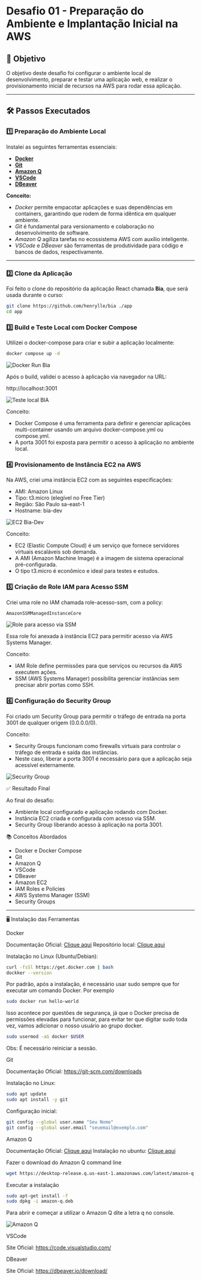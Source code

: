 # Desafio 01 - Preparação do Ambiente e Implantação Inicial na AWS

## 🎯 Objetivo
O objetivo deste desafio foi configurar o ambiente local de desenvolvimento, preparar e testar uma aplicação web, e realizar o provisionamento inicial de recursos na AWS para rodar essa aplicação.

---

## 🛠️ Passos Executados

### 1️⃣ Preparação do Ambiente Local
Instalei as seguintes ferramentas essenciais:

- [**Docker**](#docker)  
- [**Git**](#git)  
- [**Amazon Q**](#amazon-q)  
- [**VSCode**](#vscode)  
- [**DBeaver**](#dbeaver)  

**Conceito:**  
- *Docker* permite empacotar aplicações e suas dependências em containers, garantindo que rodem de forma idêntica em qualquer ambiente.  
- *Git* é fundamental para versionamento e colaboração no desenvolvimento de software.  
- *Amazon Q* agiliza tarefas no ecossistema AWS com auxílio inteligente.  
- *VSCode* e *DBeaver* são ferramentas de produtividade para código e bancos de dados, respectivamente.

---

### 2️⃣ Clone da Aplicação
Foi feito o clone do repositório da aplicação React chamada **Bia**, que será usada durante o curso:

```bash
git clone https://github.com/henrylle/bia ./app
cd app
```

### 3️⃣ Build e Teste Local com Docker Compose

Utilizei o docker-compose para criar e subir a aplicação localmente:

```bash
docker compose up -d

```
![Docker Run Bia](./Assets/docker-run-bia.png)

Após o build, validei o acesso à aplicação via navegador na URL:

http://localhost:3001

![Teste local BIA](./Assets/teste-bia.png)


Conceito:

- Docker Compose é uma ferramenta para definir e gerenciar aplicações multi-container usando um arquivo docker-compose.yml ou compose.yml.
- A porta 3001 foi exposta para permitir o acesso à aplicação no ambiente local.

### 4️⃣ Provisionamento de Instância EC2 na AWS

Na AWS, criei uma instância EC2 com as seguintes especificações:

- AMI: Amazon Linux
- Tipo: t3.micro (elegível no Free Tier)
- Região: São Paulo sa-east-1
- Hostname: bia-dev

![EC2 Bia-Dev](./Assets/ec2-bia-dev.png)

Conceito:

- EC2 (Elastic Compute Cloud) é um serviço que fornece servidores virtuais escaláveis sob demanda.
- A AMI (Amazon Machine Image) é a imagem de sistema operacional pré-configurada.
- O tipo t3.micro é econômico e ideal para testes e estudos.

### 5️⃣ Criação de Role IAM para Acesso SSM

Criei uma role no IAM chamada role-acesso-ssm, com a policy:

```bash
AmazonSSMManagedInstanceCore
```

![Role para acesso via SSM](./Assets/role-acesso-ssm.png)


Essa role foi anexada à instância EC2 para permitir acesso via AWS Systems Manager.

Conceito:

- IAM Role define permissões para que serviços ou recursos da AWS executem ações.
- SSM (AWS Systems Manager) possibilita gerenciar instâncias sem precisar abrir portas como SSH.

### 6️⃣ Configuração do Security Group

Foi criado um Security Group para permitir o tráfego de entrada na porta 3001 de qualquer origem (0.0.0.0/0).

Conceito:

- Security Groups funcionam como firewalls virtuais para controlar o tráfego de entrada e saída das instâncias.
- Neste caso, liberar a porta 3001 é necessário para que a aplicação seja acessível externamente.

![Security Group](./Assets/security-group.png)


✅ Resultado Final

Ao final do desafio:

- Ambiente local configurado e aplicação rodando com Docker.
- Instância EC2 criada e configurada com acesso via SSM.
- Security Group liberando acesso à aplicação na porta 3001.

📚 Conceitos Abordados

- Docker e Docker Compose
- Git
- Amazon Q
- VSCode
- DBeaver
- Amazon EC2
- IAM Roles e Policies
- AWS Systems Manager (SSM)
- Security Groups

<hr>

🖥️ Instalação das Ferramentas

<a id="docker"></a>Docker

Documentação Oficial: [Clique aqui](https://docs.docker.com/get-docker/)
Repositório local: [Clique aqui](https://github.com/bruno-salmito/Docker/)

Instalação no Linux (Ubuntu/Debian):

```bash
curl -fsSl https://get.docker.com | bash
dockker --version
```

Por padrão, após a instalação, é necessário usar sudo sempre que for executar um comando Docker. Por exemplo
```bash
sudo docker run hello-world
```
Isso acontece por questões de segurança, já que o Docker precisa de permissões elevadas para funcionar, para evitar ter que digitar sudo toda vez, vamos adicionar o nosso usuário ao grupo docker.
```bash
sudo usermod -aG docker $USER
```
Obs: É necessário reiniciar a sessão.


<a id="git"></a>Git

Documentação Oficial: https://git-scm.com/downloads

Instalação no Linux:
```bash
sudo apt update
sudo apt install -y git
```

Configuração inicial:
```bash
git config --global user.name "Seu Nome"
git config --global user.email "seuemail@exemplo.com"
```

<a id="amazon-q"></a>Amazon Q

Documentação Oficial: [Clique aqui](https://docs.aws.amazon.com/amazonq/)
Instalação no ubuntu: [Clique aqui](https://docs.aws.amazon.com/amazonq/latest/qdeveloper-ug/command-line-installing.html#command-line-installing-ubuntu)

Fazer o download do Amazon Q command line
```bash
wget https://desktop-release.q.us-east-1.amazonaws.com/latest/amazon-q.deb
```

Executar a instalação
```bash
sudo apt-get install -f
sudo dpkg -i amazon-q.deb
```
Para abrir e começar a utilizar o Amazon Q dite a letra q no console.

![Amazon Q](./Assets/amazonQ.png)

<a id="vscode"></a>VSCode

Site Oficial: https://code.visualstudio.com/


<a id="dbeaver"></a>DBeaver

Site Oficial: https://dbeaver.io/download/

